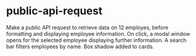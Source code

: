# public-api-request
Make a public API request to retrieve data on 12 employes, before formatting and displaying employee information. On click, a modal window opens for the selected employee displaying further information. A search bar filters employees by name. Box shadow added to cards.
